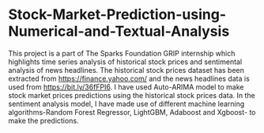 # Stock-Market-Prediction-using-Numerical-and-Textual-Analysis

This project is a part of The Sparks Foundation GRIP internship which highlights time series analysis of historical stock prices and sentimental analysis of news headlines.
The historical stock prices dataset has been extracted from https://finance.yahoo.com/ and the news headlines data is used from https://bit.ly/36fFPI6.
I have used Auto-ARIMA model to make stock market prices predictions using the historical stock prices data. In the sentiment analysis model, I have made use of different machine learning algorithms-Random Forest Regressor, LightGBM, Adaboost and Xgboost- to make the predictions.
